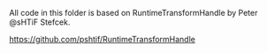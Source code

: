 All code in this folder is based on RuntimeTransformHandle by Peter @sHTiF Stefcek.

https://github.com/pshtif/RuntimeTransformHandle
